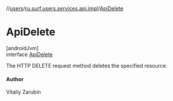 //[users](../../../index.md)/[ru.surf.users.services.api.impl](../index.md)/[ApiDelete](index.md)

# ApiDelete

[androidJvm]\
interface [ApiDelete](index.md)

The HTTP DELETE request method deletes the specified resource.

#### Author

Vitaliy Zarubin
